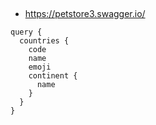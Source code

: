 ## 
- https://petstore3.swagger.io/


```gql
query {
  countries {
    code
    name
    emoji
    continent {
      name
    }
  }
}
```